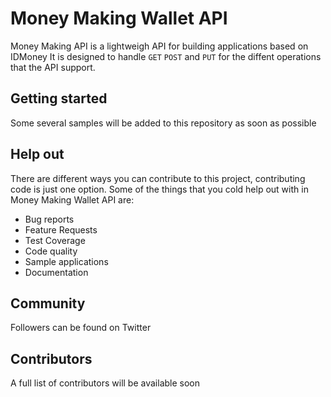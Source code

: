 # Money Making Wallet API
Money Making API is a lightweigh API for building applications based on IDMoney
It is designed to handle `GET` `POST` and `PUT` for the diffent operations that the API support.

## Getting started
Some several samples will be added to this repository as soon as possible

## Help out
There are different ways you can contribute to this project, contributing code is just one option. Some of the things that you cold help out with in Money Making Wallet API are:
 * Bug reports
 * Feature Requests
 * Test Coverage
 * Code quality
 * Sample applications
 * Documentation

## Community
Followers can be found on Twitter

## Contributors
A full list of contributors will be available soon
